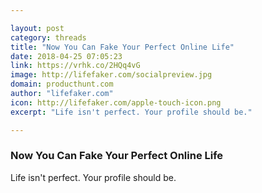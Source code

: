 ```yaml
---

layout: post
category: threads
title: "Now You Can Fake Your Perfect Online Life"
date: 2018-04-25 07:05:23
link: https://vrhk.co/2HQq4vG
image: http://lifefaker.com/socialpreview.jpg
domain: producthunt.com
author: "lifefaker.com"
icon: http://lifefaker.com/apple-touch-icon.png
excerpt: "Life isn't perfect. Your profile should be."

---
```


### Now You Can Fake Your Perfect Online Life

Life isn't perfect. Your profile should be.